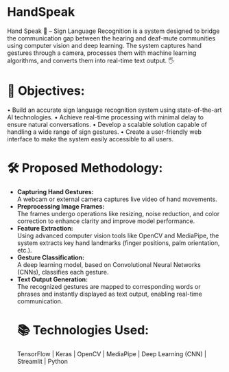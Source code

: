 # HandSpeak
Hand Speak 👋 – Sign Language Recognition is a system designed to bridge the communication gap between the hearing and deaf-mute communities using computer vision and deep learning. The system captures hand gestures through a camera, processes them with machine learning algorithms, and converts them into real-time text output. 🖐️

# 🎯 Objectives:
 • Build an accurate sign language recognition system using state-of-the-art AI technologies.
 • Achieve real-time processing with minimal delay to ensure natural conversations.
 • Develop a scalable solution capable of handling a wide range of sign gestures.
 • Create a user-friendly web interface to make the system easily accessible to all users.

# 🛠️ Proposed Methodology:
<ul>
  <li><b>Capturing Hand Gestures:</b></li>
A webcam or external camera captures live video of hand movements.
  <li><b>Preprocessing Image Frames:</b></li>
The frames undergo operations like resizing, noise reduction, and color correction to enhance clarity and improve model performance.
  <li><b>Feature Extraction:</b></li>
Using advanced computer vision tools like OpenCV and MediaPipe, the system extracts key hand landmarks (finger positions, palm orientation, etc.).
  <li><b>Gesture Classification:</b></li>
A deep learning model, based on Convolutional Neural Networks (CNNs), classifies each gesture.
  <li><b>Text Output Generation:</b></li>
The recognized gestures are mapped to corresponding words or phrases and instantly displayed as text output, enabling real-time communication.

# 📚 Technologies Used:
 TensorFlow | Keras | OpenCV | MediaPipe | Deep Learning (CNN) | Streamlit | Python
